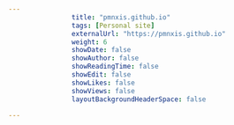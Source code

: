 ---
                title: "pmnxis.github.io"
                tags: [Personal site]
                externalUrl: "https://pmnxis.github.io"
                weight: 6
                showDate: false
                showAuthor: false
                showReadingTime: false
                showEdit: false
                showLikes: false
                showViews: false
                layoutBackgroundHeaderSpace: false
                ---
